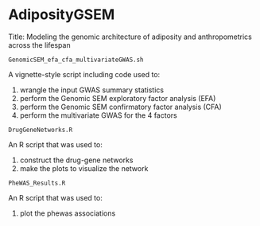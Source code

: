 # AdiposityGSEM

Title: Modeling the genomic architecture of adiposity and anthropometrics across the lifespan

`GenomicSEM_efa_cfa_multivariateGWAS.sh`

A vignette-style script including code used to:
1. wrangle the input GWAS summary statistics
2. perform the Genomic SEM exploratory factor analysis (EFA)
3. perform the Genomic SEM confirmatory factor analysis (CFA)
4. perform the multivariate GWAS for the 4 factors

`DrugGeneNetworks.R`

An R script that was used to:
1. construct the drug-gene networks
2. make the plots to visualize the network

`PheWAS_Results.R`

An R script that was used to:
1. plot the phewas associations
